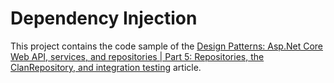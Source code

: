 # Dependency Injection
This project contains the code sample of the 
[Design Patterns: Asp.Net Core Web API, services, and repositories | Part 5: Repositories, the ClanRepository, and integration testing](http://www.forevolve.com/en/articles/2017/08/25/design-patterns-web-api-service-and-repository-part-5/)
article.
